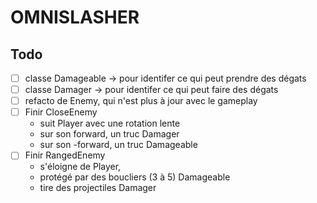 # OMNISLASHER

## Todo
- [ ] classe Damageable -> pour identifer ce qui peut prendre des dégats
- [ ] classe Damager -> pour identifer ce qui peut faire des dégats
- [ ] refacto de Enemy, qui n'est plus à jour avec le gameplay
- [ ] Finir CloseEnemy 
	- suit Player avec une rotation lente
	- sur son forward, un truc Damager
	- sur son -forward, un truc Damageable
- [ ] Finir RangedEnemy
	- s'éloigne de Player,
	- protégé par des boucliers (3 à 5) Damageable
	- tire des projectiles Damager
